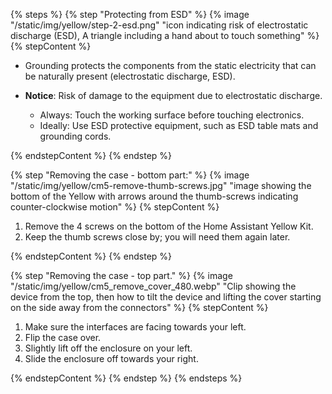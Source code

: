 <!---Opening the case (Raspberry Pi Compute Module 4)-->

{% steps %}
{% step "Protecting from ESD" %}
{% image "/static/img/yellow/step-2-esd.png" "icon indicating risk of electrostatic discharge (ESD), A triangle including a hand about to touch something" %}
{% stepContent %}

- Grounding protects the components from the static electricity that can be naturally present (electrostatic discharge, ESD).

- **Notice**: Risk of damage to the equipment due to electrostatic discharge.
  - Always: Touch the working surface before touching electronics.
  - Ideally: Use ESD protective equipment, such as ESD table mats and grounding cords.

{% endstepContent %}
{% endstep %}

{% step "Removing the case - bottom part:" %}
{% image "/static/img/yellow/cm5-remove-thumb-screws.jpg" "image showing the bottom of the Yellow with arrows around the thumb-screws indicating counter-clockwise motion" %}
{% stepContent %}

1. Remove the 4 screws on the bottom of the Home Assistant Yellow Kit.
2. Keep the thumb screws close by; you will need them again later.

{% endstepContent %}
{% endstep %}

{% step "Removing the case - top part." %}
{% image "/static/img/yellow/cm5_remove_cover_480.webp" "Clip showing the device from the top, then how to tilt the device and lifting the cover starting on the side away from the connectors" %}
{% stepContent %}

1. Make sure the interfaces are facing towards your left.
2. Flip the case over.
3. Slightly lift off the enclosure on your left.
4. Slide the enclosure off towards your right.

{% endstepContent %}
{% endstep %}
{% endsteps %}
